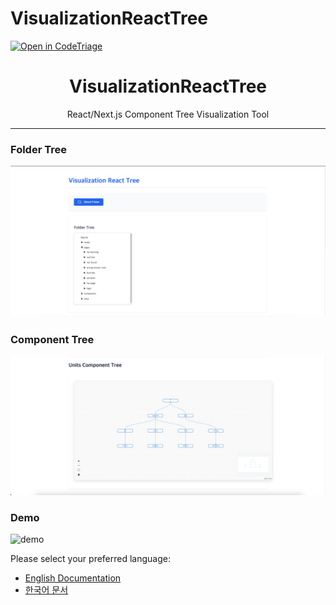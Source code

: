 # VisualizationReactTree
[![Open in CodeTriage](https://www.codetriage.com/hoooooojjjj/visualizationreacttree/badges/users.svg)](https://www.codetriage.com/hoooooojjjj/visualizationreacttree)

<div align="center">
  <h1>VisualizationReactTree</h1>
  <p>React/Next.js Component Tree Visualization Tool</p>
</div>

---

### Folder Tree

![folder-tree](img/folder-tree.png)

### Component Tree

![component-tree](img/components-tree.png)

### Demo

![demo](img/demo.gif)

Please select your preferred language:

- [English Documentation](README_EN.md)
- [한국어 문서](README_KO.md)
